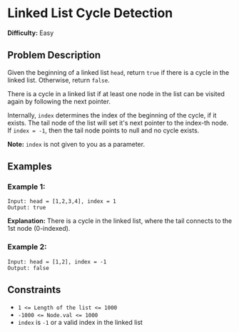 # Linked List Cycle Detection

**Difficulty:** Easy

## Problem Description

Given the beginning of a linked list `head`, return `true` if there is a cycle in the linked list. Otherwise, return `false`.

There is a cycle in a linked list if at least one node in the list can be visited again by following the next pointer.

Internally, `index` determines the index of the beginning of the cycle, if it exists. The tail node of the list will set it's next pointer to the index-th node. If `index = -1`, then the tail node points to null and no cycle exists.

**Note:** `index` is not given to you as a parameter.

## Examples

### Example 1:

```
Input: head = [1,2,3,4], index = 1
Output: true
```

**Explanation:** There is a cycle in the linked list, where the tail connects to the 1st node (0-indexed).

### Example 2:

```
Input: head = [1,2], index = -1
Output: false
```

## Constraints

- `1 <= Length of the list <= 1000`
- `-1000 <= Node.val <= 1000`
- `index` is `-1` or a valid index in the linked list
